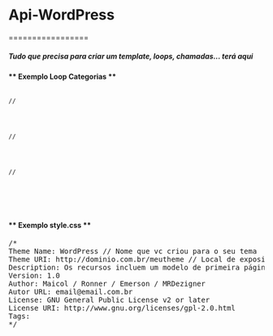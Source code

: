 <h1>Api-WordPress</h1>
=================
<h5>Tudo que precisa para criar um template, loops, chamadas... terá aqui</h5>
<h4>** Exemplo Loop Categorias **</h4>

<code>
// <!-- CATEGORY NAME = category_name=nome-da-categoria -->

<?php query_posts('showposts=1&cat=-1, -335');?>
</code>

<code>
// <!-- ABRE O LOOP PARA POSTAGEM  -->

<?php if (have_posts()): while (have_posts()) : the_post();?>
</code>

<code>
// <!-- FECHA O LOOP -->

<?php endwhile; else:?>

<?php endif?>
</code>

<h4>** Exemplo style.css **</h4>

<pre>
/*
Theme Name: WordPress // Nome que vc criou para o seu tema
Theme URI: http://dominio.com.br/meutheme // Local de exposição do seu tema
Description: Os recursos incluem um modelo de primeira página com os seus próprios widgets, uma fonte de exibição opcional, styling para formatos de post sobre tanto o índice e vistas únicas, e um modelo de página sem barra lateral opcional. Faça o seu menu personalizado.
Version: 1.0
Author: Maicol / Ronner / Emerson / MRDezigner
Autor URL: email@email.com.br
License: GNU General Public License v2 or later
License URI: http://www.gnu.org/licenses/gpl-2.0.html
Tags:
*/
</pre>
